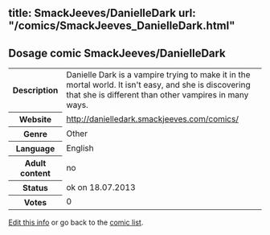 title: SmackJeeves/DanielleDark
url: "/comics/SmackJeeves_DanielleDark.html"
---
Dosage comic SmackJeeves/DanielleDark
-----------------------------------------

<p id="msg"></p>
<script type="text/javascript">
if (window.location.search === '?edit_info_mail=sent_ok') {
  var elem = document.getElementById("msg");
  elem.innerHTML = 'Edited information sucessfully sent for review, which is usually done daily. Thanks!';
  elem.className = 'ok';
}
</script>
<table class="comicinfo">
<tr>
<th>Description</th><td>Danielle Dark is a vampire trying to make it in the mortal world. It isn't easy, and she is discovering that she is different than other vampires in many ways.</td>
</tr>
<tr>
<th>Website</th><td><a href="http://danielledark.smackjeeves.com/comics/">http://danielledark.smackjeeves.com/comics/</a></td>
</tr>
<tr>
<th>Genre</th><td>Other</td>
</tr>
<tr>
<th>Language</th><td>English</td>
</tr>
<tr>
<th>Adult content</th><td>no</td>
</tr>
<tr>
<th>Status</th><td>ok on 18.07.2013</td>
</tr>
<tr>
<th>Votes</th><td>0</td>
</tr>
</table>

[Edit this info](SmackJeeves_DanielleDark_edit.html) or go back to the [comic list](../comic-index.html).
